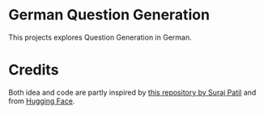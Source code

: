 # German Question Generation

This projects explores Question Generation in German. 

# Credits

Both idea and code are partly inspired by [this repository by Suraj Patil](https://github.com/patil-suraj/question_generation)
and from [Hugging Face](https://github.com/huggingface/transformers/blob/master/examples/pytorch/translation/run_translation.py). 
